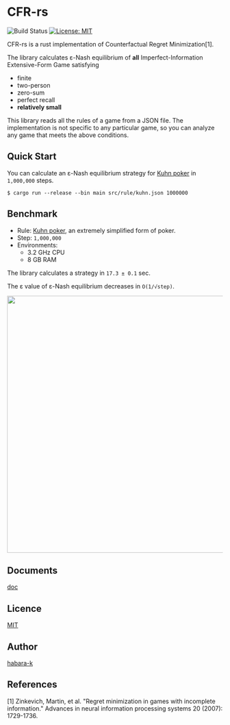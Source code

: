 # CFR-rs

![Build Status](https://github.com/habara-k/cfr-rs/actions/workflows/rust.yml/badge.svg)
[![License: MIT](https://img.shields.io/badge/License-MIT-yellow.svg)](https://opensource.org/licenses/MIT)


CFR-rs is a rust implementation of Counterfactual Regret Minimization[1]. 

The library calculates ε-Nash equilibrium of **all** Imperfect-Information Extensive-Form Game satisfying 
- finite
- two-person
- zero-sum
- perfect recall
- **relatively small**

This library reads all the rules of a game from a JSON file. 
The implementation is not specific to any particular game, so you can analyze any game that meets the above conditions.

## Quick Start

You can calculate an ε-Nash equilibrium strategy for [Kuhn poker](https://en.wikipedia.org/wiki/Kuhn_poker) in `1,000,000` steps.
```
$ cargo run --release --bin main src/rule/kuhn.json 1000000
```


## Benchmark

- Rule: [Kuhn poker](https://en.wikipedia.org/wiki/Kuhn_poker), an extremely simplified form of poker.
- Step: `1,000,000`
- Environments:
  - 3.2 GHz CPU
  - 8 GB RAM

The library calculates a strategy in `17.3 ± 0.1` sec.

The ε value of ε-Nash equilibrium decreases in `O(1/√step)`.
<p align="center">
<img src="https://user-images.githubusercontent.com/34413567/121806896-b9d27f80-cc8c-11eb-876d-7b71f99aef62.png" width="600">
</p>

## Documents

[doc](https://habara-k.github.io/cfr-rs/cfr_rs/)

## Licence

[MIT](https://github.com/habara-k/cfr-rs/blob/main/LICENSE)

## Author

[habara-k](https://github.com/habara-k)

## References

[1] Zinkevich, Martin, et al. "Regret minimization in games with incomplete information." Advances in neural information processing systems 20 (2007): 1729-1736.
